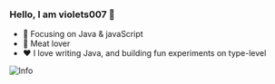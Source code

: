 ### Hello, I am violets007 👋


- :orange_book: Focusing on Java & javaScript
- :meat_on_bone: Meat lover
- ❤️ I love writing Java, and building fun experiments on type-level


![Info](https://github-readme-stats.vercel.app/api?username=violets007&show_icons=true&theme=dracula)









